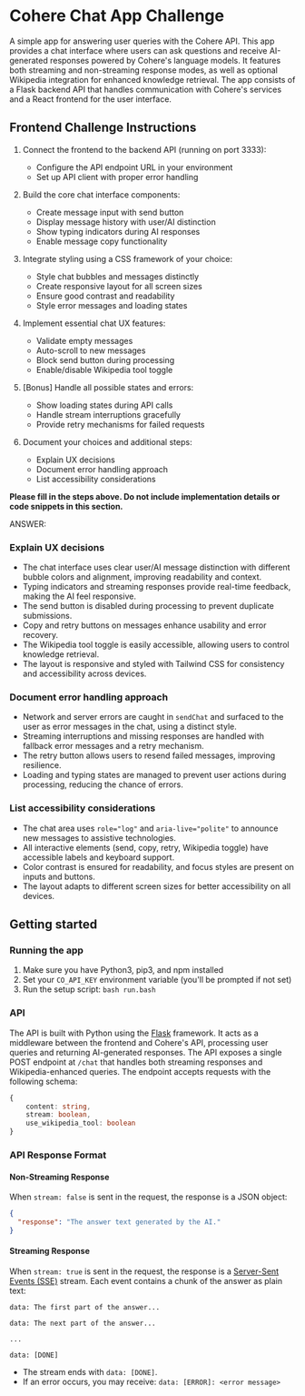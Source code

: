 # Cohere Chat App Challenge

A simple app for answering user queries with the Cohere API. This app provides a chat interface where users can ask questions and receive AI-generated responses powered by Cohere's language models. It features both streaming and non-streaming response modes, as well as optional Wikipedia integration for enhanced knowledge retrieval. The app consists of a Flask backend API that handles communication with Cohere's services and a React frontend for the user interface.

## Frontend Challenge Instructions

1. Connect the frontend to the backend API (running on port 3333):

   - Configure the API endpoint URL in your environment
   - Set up API client with proper error handling

2. Build the core chat interface components:

   - Create message input with send button
   - Display message history with user/AI distinction
   - Show typing indicators during AI responses
   - Enable message copy functionality

3. Integrate styling using a CSS framework of your choice:

   - Style chat bubbles and messages distinctly
   - Create responsive layout for all screen sizes
   - Ensure good contrast and readability
   - Style error messages and loading states

4. Implement essential chat UX features:

   - Validate empty messages
   - Auto-scroll to new messages
   - Block send button during processing
   - Enable/disable Wikipedia tool toggle

5. [Bonus] Handle all possible states and errors:

   - Show loading states during API calls
   - Handle stream interruptions gracefully
   - Provide retry mechanisms for failed requests

6. Document your choices and additional steps:
   - Explain UX decisions
   - Document error handling approach
   - List accessibility considerations

**Please fill in the steps above. Do not include implementation details or code snippets in this section.**

ANSWER:

### Explain UX decisions

- The chat interface uses clear user/AI message distinction with different bubble colors and alignment, improving readability and context.
- Typing indicators and streaming responses provide real-time feedback, making the AI feel responsive.
- The send button is disabled during processing to prevent duplicate submissions.
- Copy and retry buttons on messages enhance usability and error recovery.
- The Wikipedia tool toggle is easily accessible, allowing users to control knowledge retrieval.
- The layout is responsive and styled with Tailwind CSS for consistency and accessibility across devices.

### Document error handling approach

- Network and server errors are caught in `sendChat` and surfaced to the user as error messages in the chat, using a distinct style.
- Streaming interruptions and missing responses are handled with fallback error messages and a retry mechanism.
- The retry button allows users to resend failed messages, improving resilience.
- Loading and typing states are managed to prevent user actions during processing, reducing the chance of errors.

### List accessibility considerations

- The chat area uses `role="log"` and `aria-live="polite"` to announce new messages to assistive technologies.
- All interactive elements (send, copy, retry, Wikipedia toggle) have accessible labels and keyboard support.
- Color contrast is ensured for readability, and focus styles are present on inputs and buttons.
- The layout adapts to different screen sizes for better accessibility on all devices.

## Getting started

### Running the app

1. Make sure you have Python3, pip3, and npm installed
2. Set your `CO_API_KEY` environment variable (you'll be prompted if not set)
3. Run the setup script: `bash run.bash`

### API

The API is built with Python using the [Flask](https://flask.palletsprojects.com/en/stable/) framework. It acts as a middleware between the frontend and Cohere's API, processing user queries and returning AI-generated responses. The API exposes a single POST endpoint at `/chat` that handles both streaming responses and Wikipedia-enhanced queries. The endpoint accepts requests with the following schema:

```TypeScript
{
    content: string,
    stream: boolean,
    use_wikipedia_tool: boolean
}
```

### API Response Format

#### Non-Streaming Response

When `stream: false` is sent in the request, the response is a JSON object:

```json
{
  "response": "The answer text generated by the AI."
}
```

#### Streaming Response

When `stream: true` is sent in the request, the response is a [Server-Sent Events (SSE)](https://developer.mozilla.org/en-US/docs/Web/API/Server-sent_events) stream. Each event contains a chunk of the answer as plain text:

```
data: The first part of the answer...

data: The next part of the answer...

...

data: [DONE]
```

- The stream ends with `data: [DONE]`.
- If an error occurs, you may receive: `data: [ERROR]: <error message>`
